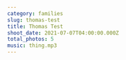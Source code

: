 ```yaml
---
category: families
slug: thomas-test
title: Thomas Test
shoot_date: 2021-07-07T04:00:00.000Z
total_photos: 5
music: thing.mp3
---
```

